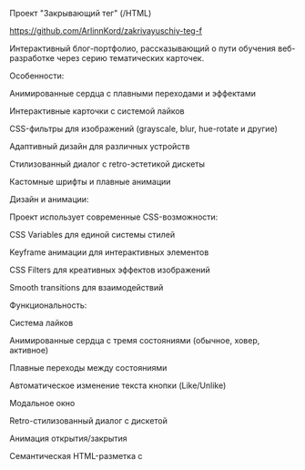 Проект "Закрывающий тег" (/HTML)

https://github.com/ArlinnKord/zakrivayuschiy-teg-f

Интерактивный блог-портфолио, рассказывающий о пути обучения веб-разработке через серию тематических карточек.

Особенности:

Анимированные сердца с плавными переходами и эффектами

Интерактивные карточки с системой лайков

CSS-фильтры для изображений (grayscale, blur, hue-rotate и другие)

Адаптивный дизайн для различных устройств

Стилизованный диалог с retro-эстетикой дискеты

Кастомные шрифты и плавные анимации

Дизайн и анимации:

Проект использует современные CSS-возможности:

CSS Variables для единой системы стилей

Keyframe анимации для интерактивных элементов

CSS Filters для креативных эффектов изображений

Smooth transitions для взаимодействий

Функциональность:

Система лайков

Анимированные сердца с тремя состояниями (обычное, ховер, активное)

Плавные переходы между состояниями

Автоматическое изменение текста кнопки (Like/Unlike)

Модальное окно

Retro-стилизованный диалог с дискетой

Анимация открытия/закрытия

Семантическая HTML-разметка с <dialog>

Эффекты изображений:

8 различных CSS-фильтров:

Grayscale

Blur

Hue-rotate

Contrast

Sepia

Saturate

Invert

Комбинированные фильтры

Кастомизация:

Проект использует CSS-переменные для легкой кастомизации

Адаптивность:

Mobile-first подход

Гибкая сетка с clamp() для типографики

Оптимизированные изображения с lazy loading

Удобная навигация на touch-устройствах

Браузерная поддержка:

Современные браузеры (Chrome, Firefox, Safari, Edge)

Частичная поддержка в IE11 (ограниченная функциональность)

Progressive Enhancement подход

Лицензия:

Проект создан в образовательных целях. Все изображения и контент предназначены для демонстрации возможностей веб-разработки.